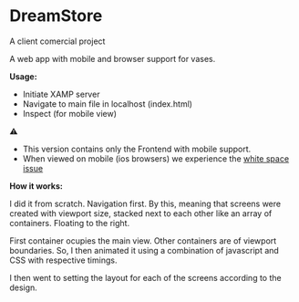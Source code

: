 # DreamStore
A client comercial project




A web app with mobile and browser support for vases.

<b>Usage:</b>

- Initiate XAMP server
- Navigate to main file in localhost (index.html)
- Inspect (for mobile view)

⚠️</br>
- This version contains only the Frontend with mobile support. </br>  
- When viewed on mobile (ios browsers) we experience the [white space issue]()

<b>How it works:</b>

I did it from scratch. Navigation first. By this, meaning that screens were created with 
viewport size, stacked next to each other like an array of containers. Floating to the right. 

First container ocupies the main view. Other containers are of viewport boundaries. So, I then
animated it using a combination of javascript and CSS with respective timings. 

I then went to setting the layout for each of the screens according to the design. 





